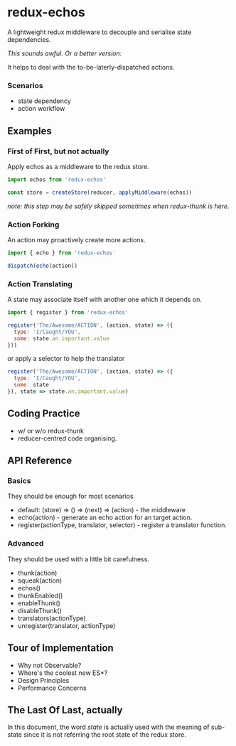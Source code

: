 # redux-echos
A lightweight redux middleware to decouple and serialise state dependencies.

_This sounds awful. Or a better version:_

It helps to deal with the to-be-laterly-dispatched actions.

### Scenarios
- state dependency
- action workflow

## Examples
### First of First, but not actually
Apply echos as a middleware to the redux store.
~~~~javascript
import echos from 'redux-echos'

const store = createStore(reducer, applyMiddleware(echos))
~~~~
_note: this step may be safely skipped sometimes when redux-thunk is here._

### Action Forking
An action may proactively create more actions.
~~~~javascript
import { echo } from 'redux-echos'

dispatch(echo(action))
~~~~

### Action Translating
A state may associate itself with another one which it depends on.
~~~~javascript
import { register } from 'redux-echos'

register('The/Awesome/ACTION', (action, state) => ({
  type: 'I/Caught/YOU',
  some: state.an.important.value
}))
~~~~
or apply a selector to help the translator
~~~~javascript
register('The/Awesome/ACTION', (action, state) => ({
  type: 'I/Caught/YOU',
  some: state
}), state => state.an.important.value)
~~~~

## Coding Practice
- w/ or w/o redux-thunk
- reducer-centred code organising.

## API Reference
### Basics
They should be enough for most scenarios.
- default: (store) => () => (next) => (action) - the middleware
- echo(action) - generate an echo action for an target action.
- register(actionType, translator, selector) - register a translator function.

### Advanced
They should be used with a little bit carefulness.
- thunk(action)
- squeak(action)
- echos()
- thunkEnabled()
- enableThunk()
- disableThunk()
- translators(actionType)
- unregister(translator, actionType)

## Tour of Implementation
- Why not Observable?
- Where's the coolest new ES*?
- Design Principles
- Performance Concerns

## The Last Of Last, actually
In this document, the word _state_ is actually used with the meaning of sub-state since it is not referring the root state of the redux store.
